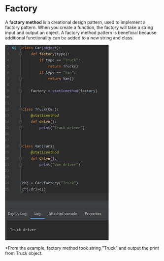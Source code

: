 # Factory

A **factory method** is a creational design pattern, used to implement a factory pattern. When you create a function, the factory will take a string input and output an object. A factory method pattern is beneficial because additional functionality can be added to a new string and class.

![Factory](/images/images/factory.png)

*From the example, factory method took string "Truck" and output the print from Truck object.
